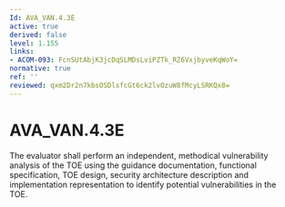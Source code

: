 ```yaml
---
Id: AVA_VAN.4.3E
active: true
derived: false
level: 1.155
links:
- ACOM-093: FcnSUtAbjK3jcDqSLMDsLviPZTk_RZ6VxjbyveKqWoY=
normative: true
ref: ''
reviewed: qxm2Dr2n7kbsOSDlsfcGt6ck2lvOzuW8fMcyLSRKQx8=
---
```


# AVA_VAN.4.3E

The evaluator shall perform an independent, methodical vulnerability analysis of the TOE using the guidance documentation, functional specification, TOE design, security architecture description and implementation representation to identify potential vulnerabilities in the TOE.